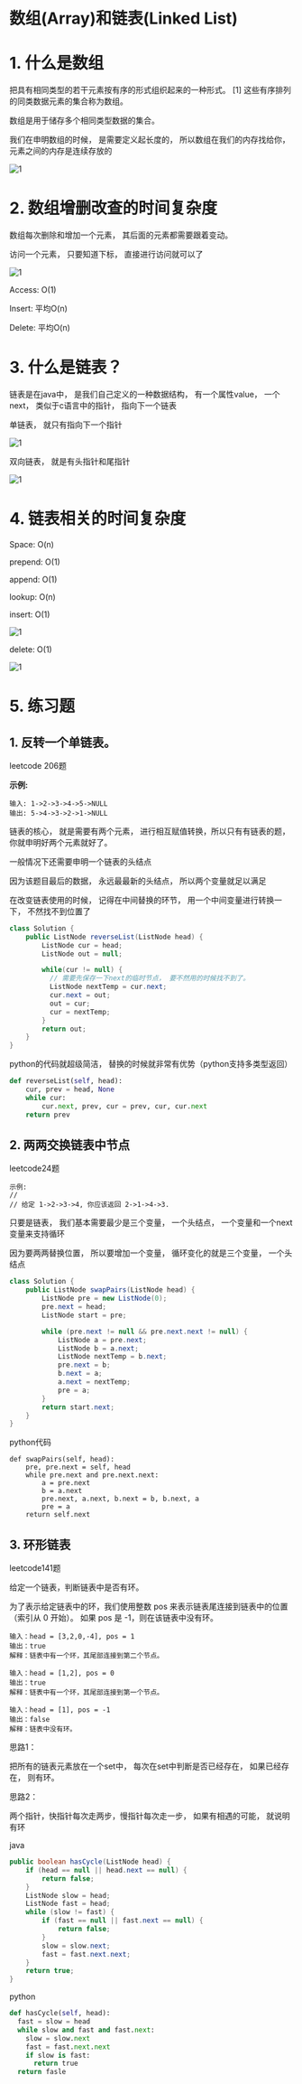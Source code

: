 # 数组(Array)和链表(Linked List)

# 1. 什么是数组

把具有相同类型的若干元素按有序的形式组织起来的一种形式。 [1] 这些有序排列的同类数据元素的集合称为数组。

数组是用于储存多个相同类型数据的集合。

我们在申明数组的时候， 是需要定义起长度的， 所以数组在我们的内存找给你， 元素之间的内存是连续存放的

![1](1.png)

# 2. 数组增删改查的时间复杂度

数组每次删除和增加一个元素， 其后面的元素都需要跟着变动。

访问一个元素， 只要知道下标， 直接进行访问就可以了



![1](2.png)

Access: O(1)

Insert: 平均O(n)

Delete: 平均O(n)



# 3. 什么是链表？

链表是在java中， 是我们自己定义的一种数据结构， 有一个属性value， 一个next， 类似于c语言中的指针， 指向下一个链表

单链表， 就只有指向下一个指针

![1](3.png)

双向链表， 就是有头指针和尾指针

![1](4.png)

# 4. 链表相关的时间复杂度

Space: O(n)

prepend: O(1)

append: O(1)

lookup: O(n)

insert: O(1)

![1](5.png)

delete: O(1)

![1](6.png)

# 5. 练习题

## 1. 反转一个单链表。

leetcode 206题

**示例:**

```
输入: 1->2->3->4->5->NULL
输出: 5->4->3->2->1->NULL
```



链表的核心， 就是需要有两个元素， 进行相互赋值转换，所以只有有链表的题， 你就申明好两个元素就好了。

一般情况下还需要申明一个链表的头结点

因为该题目最后的数据， 永远最最新的头结点， 所以两个变量就足以满足

在改变链表使用的时候， 记得在中间替换的环节， 用一个中间变量进行转换一下， 不然找不到位置了



```java
class Solution {
    public ListNode reverseList(ListNode head) {
        ListNode cur = head;
        ListNode out = null;

        while(cur != null) {
          // 需要先保存一下next的临时节点， 要不然用的时候找不到了。
          ListNode nextTemp = cur.next;
          cur.next = out;
          out = cur;
          cur = nextTemp;
        }
        return out;
    }
}
```



python的代码就超级简洁， 替换的时候就非常有优势（python支持多类型返回）

```python
def reverseList(self, head):
    cur, prev = head, None
    while cur:
        cur.next, prev, cur = prev, cur, cur.next
    return prev
```



## 2. 两两交换链表中节点

leetcode24题

```
示例: 
//
// 给定 1->2->3->4, 你应该返回 2->1->4->3.
```

只要是链表， 我们基本需要最少是三个变量， 一个头结点， 一个变量和一个next变量来支持循环

因为要两两替换位置， 所以要增加一个变量， 循环变化的就是三个变量， 一个头结点

```java
class Solution {
    public ListNode swapPairs(ListNode head) {
        ListNode pre = new ListNode(0);
        pre.next = head;
        ListNode start = pre;

        while (pre.next != null && pre.next.next != null) {
            ListNode a = pre.next;
            ListNode b = a.next;
            ListNode nextTemp = b.next;
            pre.next = b;
            b.next = a;
            a.next = nextTemp;
            pre = a;
        }
        return start.next;
    }
}
```

python代码

```
def swapPairs(self, head):
	pre, pre.next = self, head
	while pre.next and pre.next.next:
		a = pre.next
		b = a.next
		pre.next, a.next, b.next = b, b.next, a
		pre = a
	return self.next
```



## 3. 环形链表

leetcode141题

给定一个链表，判断链表中是否有环。

为了表示给定链表中的环，我们使用整数 pos 来表示链表尾连接到链表中的位置（索引从 0 开始）。 如果 pos 是 -1，则在该链表中没有环。

```
输入：head = [3,2,0,-4], pos = 1
输出：true
解释：链表中有一个环，其尾部连接到第二个节点。
```

```
输入：head = [1,2], pos = 0
输出：true
解释：链表中有一个环，其尾部连接到第一个节点。
```

```
输入：head = [1], pos = -1
输出：false
解释：链表中没有环。
```



思路1： 

把所有的链表元素放在一个set中， 每次在set中判断是否已经存在， 如果已经存在， 则有环。



思路2：

两个指针，快指针每次走两步，慢指针每次走一步， 如果有相遇的可能， 就说明有环



java

```java
public boolean hasCycle(ListNode head) {
    if (head == null || head.next == null) {
        return false;
    }
    ListNode slow = head;
    ListNode fast = head;
    while (slow != fast) {
        if (fast == null || fast.next == null) {
            return false;
        }
        slow = slow.next;
        fast = fast.next.next;
    }
    return true;
}
```



python

```python
def hasCycle(self, head):
  fast = slow = head
  while slow and fast and fast.next:
    slow = slow.next
    fast = fast.next.next
    if slow is fast:
      return true
  return fasle 
```

